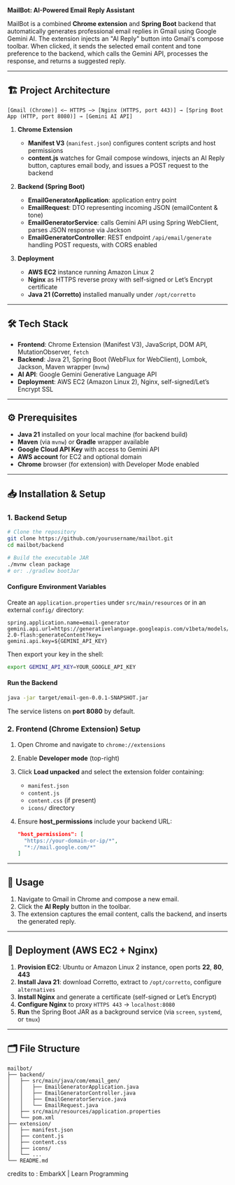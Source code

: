 **MailBot: AI-Powered Email Reply Assistant**

MailBot is a combined **Chrome extension** and **Spring Boot** backend that automatically generates professional email replies in Gmail using Google Gemini AI. The extension injects an "AI Reply" button into Gmail's compose toolbar. When clicked, it sends the selected email content and tone preference to the backend, which calls the Gemini API, processes the response, and returns a suggested reply.

---

## 🏗️ Project Architecture

```
[Gmail (Chrome)] <– HTTPS –> [Nginx (HTTPS, port 443)] → [Spring Boot App (HTTP, port 8080)] → [Gemini AI API]
```

1. **Chrome Extension**

   * **Manifest V3** (`manifest.json`) configures content scripts and host permissions  
   * **content.js** watches for Gmail compose windows, injects an AI Reply button, captures email body, and issues a POST request to the backend 

2. **Backend (Spring Boot)**

   * **EmailGeneratorApplication**: application entry point 
   * **EmailRequest**: DTO representing incoming JSON (emailContent & tone) 
   * **EmailGeneratorService**: calls Gemini API using Spring WebClient, parses JSON response via Jackson 
   * **EmailGeneratorController**: REST endpoint `/api/email/generate` handling POST requests, with CORS enabled 

3. **Deployment**

   * **AWS EC2** instance running Amazon Linux 2
   * **Nginx** as HTTPS reverse proxy with self-signed or Let’s Encrypt certificate
   * **Java 21 (Corretto)** installed manually under `/opt/corretto`

---

## 🛠️ Tech Stack

* **Frontend**: Chrome Extension (Manifest V3), JavaScript, DOM API, MutationObserver, `fetch`
* **Backend**: Java 21, Spring Boot (WebFlux for WebClient), Lombok, Jackson, Maven wrapper (`mvnw`)
* **AI API**: Google Gemini Generative Language API
* **Deployment**: AWS EC2 (Amazon Linux 2), Nginx, self-signed/Let’s Encrypt SSL

---

## ⚙️ Prerequisites

* **Java 21** installed on your local machine (for backend build)
* **Maven** (via `mvnw`) or **Gradle** wrapper available
* **Google Cloud API Key** with access to Gemini API
* **AWS account** for EC2 and optional domain
* **Chrome** browser (for extension) with Developer Mode enabled

---

## 📥 Installation & Setup

### 1. Backend Setup

```bash
# Clone the repository
git clone https://github.com/yourusername/mailbot.git
cd mailbot/backend

# Build the executable JAR
./mvnw clean package
# or: ./gradlew bootJar
```

#### Configure Environment Variables

Create an `application.properties` under `src/main/resources` or in an external `config/` directory:

```properties
spring.application.name=email-generator
gemini.api.url=https://generativelanguage.googleapis.com/v1beta/models/gemini-2.0-flash:generateContent?key=
gemini.api.key=${GEMINI_API_KEY}
```

Then export your key in the shell:

```bash
export GEMINI_API_KEY=YOUR_GOOGLE_API_KEY
```

#### Run the Backend

```bash
java -jar target/email-gen-0.0.1-SNAPSHOT.jar
```

The service listens on **port 8080** by default.

### 2. Frontend (Chrome Extension) Setup

1. Open Chrome and navigate to `chrome://extensions`
2. Enable **Developer mode** (top-right)
3. Click **Load unpacked** and select the extension folder containing:

   * `manifest.json`  
   * `content.js` 
   * `content.css` (if present)
   * `icons/` directory
4. Ensure **host\_permissions** include your backend URL:

   ```json
   "host_permissions": [
     "https://your-domain-or-ip/*",
     "*://mail.google.com/*"
   ]
   ```

---

## 🚀 Usage

1. Navigate to Gmail in Chrome and compose a new email.
2. Click the **AI Reply** button in the toolbar.
3. The extension captures the email content, calls the backend, and inserts the generated reply.

---

## 🔧 Deployment (AWS EC2 + Nginx)

1. **Provision EC2**: Ubuntu or Amazon Linux 2 instance, open ports **22**, **80**, **443**
2. **Install Java 21**: download Corretto, extract to `/opt/corretto`, configure `alternatives`
3. **Install Nginx** and generate a certificate (self-signed or Let’s Encrypt)
4. **Configure Nginx** to proxy `HTTPS 443` → `localhost:8080`
5. **Run** the Spring Boot JAR as a background service (via `screen`, `systemd`, or `tmux`)

---

## 🗂️ File Structure

```
mailbot/
├── backend/
│   ├── src/main/java/com/email_gen/
│   │   ├── EmailGeneratorApplication.java
│   │   ├── EmailGeneratorController.java
│   │   ├── EmailGeneratorService.java
│   │   └── EmailRequest.java
│   ├── src/main/resources/application.properties
│   └── pom.xml 
├── extension/
│   ├── manifest.json
│   ├── content.js
│   ├── content.css
│   ├── icons/
│   └── ...
└── README.md
```

credits to : 
EmbarkX | Learn Programming 
